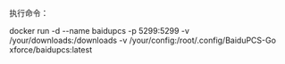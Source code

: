执行命令：

docker run -d --name baidupcs -p 5299:5299 -v /your/downloads:/downloads -v /your/config:/root/.config/BaiduPCS-Go xforce/baidupcs:latest
